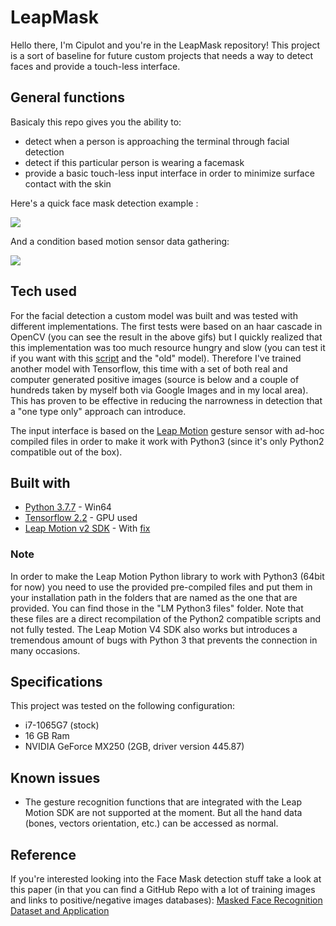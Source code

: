 # LeapMask

Hello there, I'm Cipulot and you're in the LeapMask repository!
This project is a sort of baseline for future custom projects that needs a way to detect faces and provide a touch-less interface.

## General functions
Basicaly this repo gives you the ability to:
* detect when a person is approaching the terminal through facial detection
* detect if this particular person is wearing a facemask
* provide a basic touch-less input interface in order to minimize surface contact with the skin

Here's a quick face mask detection example :

![](https://github.com/Cipulot/CodeWithFriends-Spring2020/blob/master/projects/Cipulot/LeapMask/gifs/gif_facemask_detection_test.gif)

And a condition based motion sensor data gathering:

![](https://github.com/Cipulot/CodeWithFriends-Spring2020/blob/master/projects/Cipulot/LeapMask/gifs/gif_nomask_mask_doorbell_example.gif)

## Tech used
For the facial detection a custom model was built and was tested with different implementations.
The first tests were based on an haar cascade in OpenCV (you can see the result in the above gifs) but I quickly realized that this implementation was too much resource hungry and slow (you can test it if you want with this [script](https://github.com/Cipulot/CodeWithFriends-Spring2020/blob/master/projects/Cipulot/LeapMask/OpenCV_only_old.py) and the "old" model). Therefore I've trained another model with Tensorflow, this time with a set of both real and computer generated positive images (source is below and a couple of hundreds taken by myself both via Google Images and in my local area). This has proven to be effective in reducing the narrowness in detection that a "one type only" approach can introduce.

The input interface is based on the [Leap Motion](https://www.ultraleap.com/datasheets/Leap_Motion_Controller_Datasheet.pdf) gesture sensor with ad-hoc compiled files in order to make it work with Python3 (since it's only Python2 compatible out of the box).

## Built with
* [Python 3.7.7](https://www.python.org/downloads/release/python-377/) - Win64
* [Tensorflow 2.2](https://www.tensorflow.org/install) - GPU used
* [Leap Motion v2 SDK](https://developer.leapmotion.com/setup/desktop) - With [fix](https://forums.leapmotion.com/t/resolved-windows-10-fall-creators-update-bugfix/6585)

### Note
In order to make the Leap Motion Python library to work with Python3 (64bit for now) you need to use the provided pre-compiled files and put them in your installation path in the folders that are named as the one that are provided. You can find those in the "LM Python3 files" folder. Note that these files are a direct recompilation of the Python2 compatible scripts and not fully tested.
The Leap Motion V4 SDK also works but introduces a tremendous amount of bugs with Python 3 that prevents the connection in many occasions.

## Specifications
This project was tested on the following configuration:
* i7-1065G7 (stock)
* 16 GB Ram
* NVIDIA GeForce MX250 (2GB, driver version 445.87)

## Known issues
* The gesture recognition functions that are integrated with the Leap Motion SDK are not supported at the moment. But all the hand data (bones, vectors orientation, etc.) can be accessed as normal.
## Reference 
If you're interested looking into the Face Mask detection stuff take a look at this paper (in that you can find a GitHub Repo with a lot of training images and links to positive/negative images databases):
[Masked Face Recognition Dataset and Application](https://arxiv.org/pdf/2003.09093.pdf)
